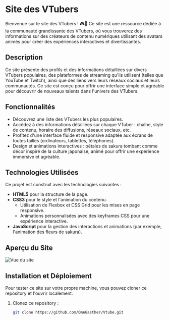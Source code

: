 # Site des VTubers

Bienvenue sur le site des VTubers ! 🎮🌟 Ce site est une ressource dédiée à la communauté grandissante des VTubers, où vous trouverez des informations sur des créateurs de contenu numériques utilisant des avatars animés pour créer des expériences interactives et divertissantes. 

## Description

Ce site présente des profils et des informations détaillées sur divers VTubers populaires, des plateformes de streaming qu'ils utilisent (telles que YouTube et Twitch), ainsi que des liens vers leurs réseaux sociaux et leurs communautés. Ce site est conçu pour offrir une interface simple et agréable pour découvrir de nouveaux talents dans l'univers des VTubers.

## Fonctionnalités

- Découvrez une liste des VTubers les plus populaires.
- Accédez à des informations détaillées sur chaque VTuber : chaîne, style de contenu, horaire des diffusions, réseaux sociaux, etc.
- Profitez d'une interface fluide et responsive adaptée aux écrans de toutes tailles (ordinateurs, tablettes, téléphones).
- Design et animations interactives : pétales de sakura tombant comme décor inspiré de la culture japonaise, animé pour offrir une expérience immersive et agréable.

## Technologies Utilisées

Ce projet est construit avec les technologies suivantes :

- **HTML5** pour la structure de la page.
- **CSS3** pour le style et l'animation du contenu.
  - Utilisation de Flexbox et CSS Grid pour les mises en page responsive.
  - Animations personnalisées avec des keyframes CSS pour une expérience interactive.
- **JavaScript** pour la gestion des interactions et animations (par exemple, l'animation des fleurs de sakura).

## Aperçu du Site

![Vue du site](chemin/vers/l'image)

## Installation et Déploiement

Pour tester ce site sur votre propre machine, vous pouvez cloner ce repository et l'ouvrir localement.

1. Clonez ce repository :
   ```bash
   git clone https://github.com/OmeGasther/Vtube.git
